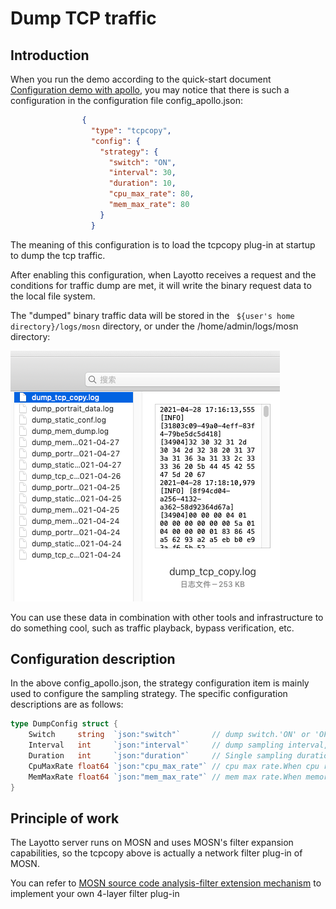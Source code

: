 # Dump TCP traffic

## Introduction

When you run the demo according to the quick-start document [Configuration demo with apollo](start/configuration/start-apollo.md), you may notice that there is such a configuration in the configuration file config_apollo.json:

```json
                {
                  "type": "tcpcopy",
                  "config": {
                    "strategy": {
                      "switch": "ON",
                      "interval": 30,
                      "duration": 10,
                      "cpu_max_rate": 80,
                      "mem_max_rate": 80
                    }
                  }
```

The meaning of this configuration is to load the tcpcopy plug-in at startup to dump the tcp traffic.

After enabling this configuration, when Layotto receives a request and the conditions for traffic dump are met, it will write the binary request data to the local file system.

The "dumped" binary traffic data will be stored in the ` ${user's home directory}/logs/mosn` directory, or under the /home/admin/logs/mosn directory:

![img.png](/img/tcp_dump.png)

You can use these data in combination with other tools and infrastructure to do something cool, such as traffic playback, bypass verification, etc.

## Configuration description

In the above config_apollo.json, the strategy configuration item is mainly used to configure the sampling strategy. The specific configuration descriptions are as follows:

```go
type DumpConfig struct {
	Switch     string  `json:"switch"`       // dump switch.'ON' or 'OFF'
	Interval   int     `json:"interval"`     // dump sampling interval, unit: second
	Duration   int     `json:"duration"`     // Single sampling duration,unit: second
	CpuMaxRate float64 `json:"cpu_max_rate"` // cpu max rate.When cpu rate bigger than this threshold,dump function will be fused
	MemMaxRate float64 `json:"mem_max_rate"` // mem max rate.When memory rate bigger than this threshold,dump function will be fused
}
```

## Principle of work

The Layotto server runs on MOSN and uses MOSN's filter expansion capabilities, so the tcpcopy above is actually a network filter plug-in of MOSN.

You can refer to [MOSN source code analysis-filter extension mechanism](https://mosn.io/blog/code/mosn-filters/) to implement your own 4-layer filter plug-in